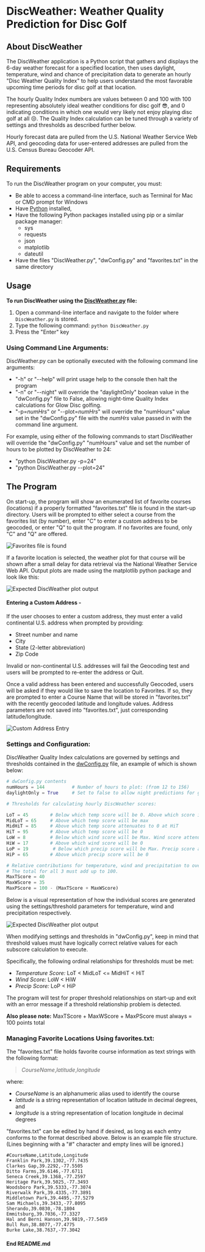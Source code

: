 # DiscWeather: Weather Quality Prediction for Disc Golf

## About DiscWeather

The DiscWeather application is a Python script that gathers and displays the 6-day weather forecast for a specified location, then uses daylight, temperature, wind and chance of precipitation data to generate an hourly "Disc Weather Quality Index" to help users understand the most favorable upcoming time periods for disc golf at that location. 

The hourly Quality Index numbers are values between 0 and 100 with 100 representing absolutely ideal weather conditions for disc golf 😎, and 0 indicating conditions in which one would very likely not enjoy playing disc golf at all 😒. The Quality Index calculation can be tuned through a variety of settings and thresholds as described further below.

Hourly forecast data are pulled from the U.S. National Weather Service Web API, and geocoding data for user-entered addresses are pulled from the U.S. Census Bureau Geocoder API.

## Requirements

To run the DiscWeather program on your computer, you must:

* Be able to access a command-line interface, such as Terminal for Mac or CMD prompt for Windows
* Have [Python](https://www.python.org/downloads/) installed, 
* Have the following Python packages installed using pip or a similar package manager:
    * sys
    * requests
    * json
    * matplotlib
    * dateutil
* Have the files "DiscWeather.py", "dwConfig.py" and "favorites.txt" in the same directory


## Usage

**To run DiscWeather using the [DiscWeather.py](DiscWeather.py) file:**

1. Open a command-line interface and navigate to the folder where `DiscWeather.py` is stored.
2. Type the following command: `python DiscWeather.py`
3. Press the "Enter" key

### Using Command Line Arguments:
DiscWeather.py can be optionally executed with the following command line arguments:
* "-h" or "--help" will print usage help to the console then halt the program
* "-n" or "--night" will override the "daylightOnly" boolean value in the "dwConfig.py" file to False, allowing night-time Quality Index calculations for Glow Disc golfing.
* "-p=*numHrs*" or "--plot=*numHrs*" will override the "numHours" value set in the "dwConfig.py" file with the *numHrs* value passed in with the command line argument.

For example, using either of the following commands to start DiscWeather will override the "dwConfig.py" "numHours" value and set the number of hours to be plotted by DiscWeather to 24:
* "python DiscWeather.py -p=24"
* "python DiscWeather.py --plot=24"


## The Program
On start-up, the program will show an enumerated list of favorite courses (locations) if a properly formatted "favorites.txt" file is found in the start-up directory.  Users will be prompted to either select a course from the favorites list (by number), enter "C" to enter a custom address to be geocoded, or enter "Q" to quit the program. If no favorites are found, only "C" and "Q" are offered.

![Favorites file is found](images/FromFaves.png)

If a favorite location is selected, the weather plot for that course will be shown after a small delay for data retrieval via the National Weather Service Web API. Output plots are made using the matplotlib python package and look like this:

![Expected DiscWeather plot output](images/DiscWeatherSample.jpg)

#### Entering a Custom Address -
If the user chooses to enter a custom address, they must enter a valid continental U.S. address when prompted by providing:

* Street number and name
* City
* State (2-letter abbreviation)
* Zip Code

Invalid or non-continental U.S. addresses will fail the Geocoding test and users will be prompted to re-enter the address or Quit.

Once a valid address has been entered and successfully Geocoded, users will be asked if they would like to save the location to Favorites.  If so, they are prompted to enter a Course Name that will be stored in "favorites.txt" with the recently geocoded latitude and longitude values.  Address parameters are not saved into "favorites.txt", just corresponding latitude/longitude.

![Custom Address Entry](images/CustomAddress.png)

### Settings and Configuration:
DiscWeather Quality Index calculations are governed by settings and thresholds contained in the [dwConfig.py](dwConfig.py) file, an example of which is shown below:

```python
# dwConfig.py contents
numHours = 144          # Number of hours to plot: (from 12 to 156)
daylightOnly = True     # Set to false to allow night predictions for glow disc play

# Thresholds for calculating hourly DiscWeather scores:

LoT = 45        # Below which temp score will be 0. Above which score increases to max at MidLoT.
MidLoT = 65     # Above which temp score will be max
MidHiT = 85     # Above which temp score attenuates to 0 at HiT
HiT = 95        # Above which temp score will be 0
LoW = 8         # Below which wind score will be Max. Wind score attenuates to 0 at HiW.
HiW = 17        # Above which wind score will be 0
LoP = 19         # Below which precip score will be Max. Precip score attenuates to 0 at HiP.
HiP = 65        # Above which precip score will be 0

# Relative contributions for temperature, wind and precipitation to overall Quality Index.
# The total for all 3 must add up to 100.
MaxTScore = 40
MaxWScore = 35
MaxPScore = 100 - (MaxTScore + MaxWScore)
```

Below is a visual representation of how the individual scores are generated using the settings/threshold parameters for temperature, wind and precipitation respectively.  

![Expected DiscWeather plot output](images/Thresholds.jpg)

When modifying settings and thresholds in "dwConfig.py", keep in mind that threshold values must have logically correct relative values for each subscore calculation to execute. 

Specifically, the following ordinal relationships for thresholds must be met:
* *Temperature Score:* LoT < MidLoT <= MidHiT < HiT
* *Wind Score:* LoW < HiW
* *Precip Score:* LoP < HiP

The program will test for proper threshold relationships on start-up and exit with an error message if a threshold relationship problem is detected.

**Also please note:**  MaxTScore + MaxWScore + MaxPScore must always = 100 points total

### Managing Favorite Locations Using favorites.txt:

The "favorites.txt" file holds favorite course information as text strings with the following format:
>*CourseName*,*latitude*,*longitude*

where:

* *CourseName* is an alphanumeric alias used to identify the course
* *latitude* is a string representation of location latitude in decimal degrees, and
* *longitude* is a string representation of location longitude in decimal degrees

"favorites.txt" can be edited by hand if desired, as long as each entry conforms to the format described above.  Below is an example file structure. (Lines beginning with a "#" character and empty lines will be ignored.)
```
#CourseName,Latitude,Longitude
Franklin Park,39.1302,-77.7435
Clarkes Gap,39.2292,-77.5505
Ditto Farms,39.6146,-77.6711
Seneca Creek,39.1368,-77.2597
Heritage Park,39.5025,-77.3493
Woodsboro Park,39.5333,-77.3074
Riverwalk Park,39.4335,-77.3891
Middletown Park,39.4495,-77.5279
Sam Michaels,39.3433,-77.8095
Sherando,39.0830,-78.1804
Emmitsburg,39.7036,-77.3327
Hal and Berni Hanson,39.9819,-77.5459
Bull Run,38.8077,-77.4775
Burke Lake,38.7637,-77.3042
```
#### End README.md